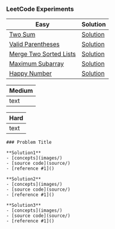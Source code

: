 ### LeetCode Experiments 

Easy | Solution | 
------------ | ------------ |
[Two Sum](https://leetcode.com/problems/two-sum/) | [Solution](easy/TwoSum)  | 
[Valid Parentheses](https://leetcode.com/problems/valid-parentheses/) | [Solution](easy/Valid_Parentheses) | 
[Merge Two Sorted Lists](https://leetcode.com/problems/merge-two-sorted-lists/) | [Solution](easy/Merge_Two_Sorted_Lists) |  
[Maximum Subarray](https://leetcode.com/problems/maximum-subarray/) | [Solution](easy/Maximum_subarray) | 
[Happy Number](https://leetcode.com/problems/happy-number/) | [Solution](easy/Happy_number) | 

Medium | 
------------ | 
text | 

Hard | 
------------ | 
text | 

```
### Problem Title

**Solution1**
- [concepts](images/)
- [source code](source/)
- [reference #1]() 

**Solution2**
- [concepts](images/)
- [source code](source/)
- [reference #1]() 

**Solution3**
- [concepts](images/)
- [source code](source/)
- [reference #1]()    
```

